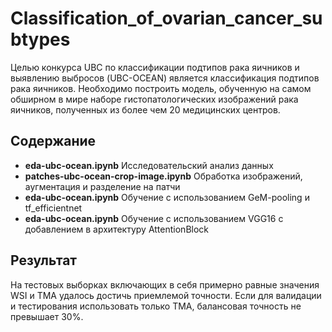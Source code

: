 # Сlassification_of_ovarian_cancer_subtypes

Целью конкурса UBC по классификации подтипов рака яичников и выявлению выбросов (UBC-OCEAN) является классификация подтипов рака яичников. 
Необходимо построить модель, обученную на самом обширном в мире наборе гистопатологических изображений рака яичников, полученных из более чем 20 медицинских центров.

## Содержание
 - **eda-ubc-ocean.ipynb** Исследовательский анализ данных
 - **patches-ubc-ocean-crop-image.ipynb** Обработка изображений, аугментация и разделение на патчи
 - **eda-ubc-ocean.ipynb** Обучение с использованием GeM-pooling и tf_efficientnet
 - **eda-ubc-ocean.ipynb** Обучение с использованием VGG16 с добавлением в архитектуру AttentionBlock

## Результат
На тестовых выборках включающих в себя примерно равные значения WSI и TMA удалось достичь приемлемой точности.
Если для валидации и тестирования использовать только TMA, балансовая точность не превышает 30%.

